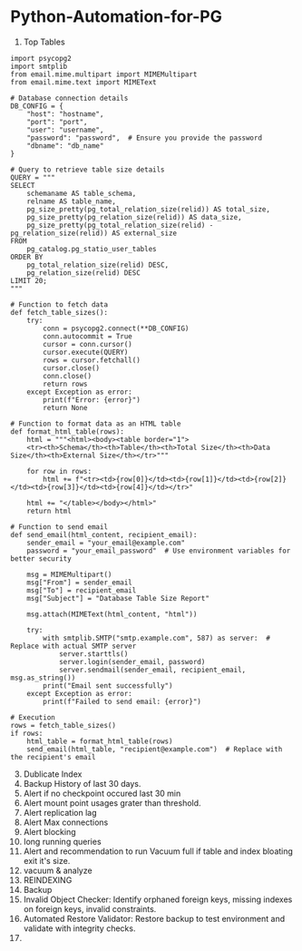 # Python-Automation-for-PG

1. Top Tables
```
import psycopg2
import smtplib
from email.mime.multipart import MIMEMultipart
from email.mime.text import MIMEText

# Database connection details
DB_CONFIG = {
    "host": "hostname",
    "port": "port",
    "user": "username",
    "password": "password",  # Ensure you provide the password
    "dbname": "db_name"
}

# Query to retrieve table size details
QUERY = """
SELECT
    schemaname AS table_schema,
    relname AS table_name,
    pg_size_pretty(pg_total_relation_size(relid)) AS total_size,
    pg_size_pretty(pg_relation_size(relid)) AS data_size,
    pg_size_pretty(pg_total_relation_size(relid) - pg_relation_size(relid)) AS external_size
FROM
    pg_catalog.pg_statio_user_tables
ORDER BY
    pg_total_relation_size(relid) DESC,
    pg_relation_size(relid) DESC
LIMIT 20;
"""

# Function to fetch data
def fetch_table_sizes():
    try:
        conn = psycopg2.connect(**DB_CONFIG)
        conn.autocommit = True
        cursor = conn.cursor()
        cursor.execute(QUERY)
        rows = cursor.fetchall()
        cursor.close()
        conn.close()
        return rows
    except Exception as error:
        print(f"Error: {error}")
        return None

# Function to format data as an HTML table
def format_html_table(rows):
    html = """<html><body><table border="1">
    <tr><th>Schema</th><th>Table</th><th>Total Size</th><th>Data Size</th><th>External Size</th></tr>"""
    
    for row in rows:
        html += f"<tr><td>{row[0]}</td><td>{row[1]}</td><td>{row[2]}</td><td>{row[3]}</td><td>{row[4]}</td></tr>"
    
    html += "</table></body></html>"
    return html

# Function to send email
def send_email(html_content, recipient_email):
    sender_email = "your_email@example.com"
    password = "your_email_password"  # Use environment variables for better security
    
    msg = MIMEMultipart()
    msg["From"] = sender_email
    msg["To"] = recipient_email
    msg["Subject"] = "Database Table Size Report"
    
    msg.attach(MIMEText(html_content, "html"))
    
    try:
        with smtplib.SMTP("smtp.example.com", 587) as server:  # Replace with actual SMTP server
            server.starttls()
            server.login(sender_email, password)
            server.sendmail(sender_email, recipient_email, msg.as_string())
        print("Email sent successfully")
    except Exception as error:
        print(f"Failed to send email: {error}")

# Execution
rows = fetch_table_sizes()
if rows:
    html_table = format_html_table(rows)
    send_email(html_table, "recipient@example.com")  # Replace with the recipient's email
```
3. Dublicate Index
4. Backup History of last 30 days.
5. Alert if no checkpoint occured last 30 min
6. Alert mount point usages grater than threshold.
7. Alert replication lag
8. Alert Max connections
9. Alert blocking
10. long running queries
11. Alert and recommendation to run Vacuum full if table and index bloating exit it's size.
12. vacuum & analyze
13. REINDEXING
14. Backup
15. Invalid Object Checker: Identify orphaned foreign keys, missing indexes on foreign keys, invalid constraints.
16. Automated Restore Validator: Restore backup to test environment and validate with integrity checks.
17. 
